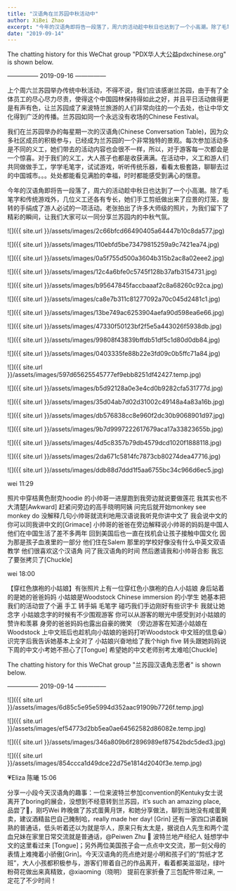 ```yaml
---
title: "汉语角在兰苏园中秋活动中"
author: XiBei Zhao
excerpt: "今年的汉语角即将告一段落了，周六的活动趁中秋日也达到了一个小高潮。除了毛笔字和传统游戏外，几位义工还各有专长，她们手工剪纸做出来了应景的灯笼，旋转的手绢成了游人必试的一项活动。老张拍出了许多大师级的照片，为我们留下了精彩的瞬间，让我们大家可以一同分享兰苏园内的中秋气氛。"
date: "2019-09-14"
---
```


The chatting history for this WeChat group "PDX华人大公益pdxchinese.org" is shown below.

—————  2019-09-16  —————

上个周六兰苏园举办传统中秋活动，不得不说，我们应该感谢兰苏园，由于有了全体员工的尽心尽力尽责，使得这个中国园林保持得如此之好，并且平日活动做得更是有声有色，让兰苏园成了来波特兰旅游的人们非常向往的一个去处，也让中华文化得到广泛的传播。兰苏园如同一个永远没有收场的Chinese Festival。

我们在兰苏园举办的每星期一次的汉语角(Chinese Conversation Table)，因为众多社区成员的积极参与，已经成为兰苏园的一个非常独特的景观。每次参加活动多是不同的义工，她们带去的活动内容也会很不一样，所以，对于游客每一次都会是一个惊喜。对于我们的义工，大人孩子也都是收获满满。在活动中，义工和游人们共同做做手工，学学毛笔字，试试游戏，听听传统乐器，看看太极套路，聊聊去过的中国城市。。。处处都能看见满脸的幸福，时时都能感受到满心的惬意。

今年的汉语角即将告一段落了，周六的活动趁中秋日也达到了一个小高潮。除了毛笔字和传统游戏外，几位义工还各有专长，她们手工剪纸做出来了应景的灯笼，旋转的手绢成了游人必试的一项活动。老张拍出了许多大师级的照片，为我们留下了精彩的瞬间，让我们大家可以一同分享兰苏园内的中秋气氛。

![]({{ site.url }}/assets/images/2c66bfcd66490405a64447b10c8da577.jpg)

![]({{ site.url }}/assets/images/110ebfd5be73479815259a9c7421ea74.jpg)

![]({{ site.url }}/assets/images/0a5f755d500a3604b315b2ac8a02eee2.jpg)

![]({{ site.url }}/assets/images/12c4a6bfe0c5745f128b37afb3154731.jpg)

![]({{ site.url }}/assets/images/b95647845faccbaaaf2c8a68260c92ca.jpg)

![]({{ site.url }}/assets/images/ca8e7b311c81277092a70c045d2481c1.jpg)

![]({{ site.url }}/assets/images/13be749ac6253904aefa90d598ea6e66.jpg)

![]({{ site.url }}/assets/images/47330f50123bf2f5e5a443026f5938db.jpg)

![]({{ site.url }}/assets/images/99808f43839bffdb51df5c1d80d0db84.jpg)

![]({{ site.url }}/assets/images/0403335fe88b22e3fd09c0b5ffc71a84.jpg)

![]({{ site.url }}/assets/images/597d65625545777ef9ebb8251df42427.temp.jpg)

![]({{ site.url }}/assets/images/b5d92128a0e3e4cd0b9282cfa531777d.jpg)

![]({{ site.url }}/assets/images/35d04ab7d02d31002c49148a4a83a16b.jpg)

![]({{ site.url }}/assets/images/db576838cc8e960f2dc30b9068901d97.jpg)

![]({{ site.url }}/assets/images/9b7d9997222617679aca17a33823655b.jpg)

![]({{ site.url }}/assets/images/4d5c8357b79db4579dcd1020f1888118.jpg)

![]({{ site.url }}/assets/images/2da671c5814fc7873cb80274dea47716.jpg)

![]({{ site.url }}/assets/images/ddb88d7ddd1f5aa6755bc34c966d6ec5.jpg)

wei  11:29

照片中穿桔黄色耐克hoodie 的小帅哥一进屋跑到我旁边就说要做莲花 我其实也不大清楚[Awkward] 赶紧问旁边的高手晓明阿姨 问完后就开始monkey see monkey do 没解释几句小帅哥就流利地用汉语说我听見你讲中文了 我会说中文的 你可以同我讲中文的[Grimace] 小帅哥的爸爸在旁边解释说小帅哥的妈妈是中国人 他们在中国生活了差不多两年 回到美国后也一直在找机会让孩子接触中国文化 因为那是孩子血液里的一部分 他们住在Salem 那里的学校好像没有什么中英文双语教学 他们很喜欢这个汉语角 问了我汉语角的时间 然后邀请我和小帅哥合影 我忘了要张拷贝了[Chuckle]

wei  18:00

【穿红色旗袍的小姑娘】有张照片上有一位穿红色小旗袍的白人小姑娘 身后站着的是她的爸爸妈妈 小姑娘是Woodstock Chinese immersion 的小学生 她基本把我们的活动尝了个遍 手工 转手娟 毛笔字 碰巧我们手边刚好有些识字卡 我就让她念字 小姑娘念字的时候有不少围观游客 你可以从游客的眼光中感受到对小姑娘的赞许和羡慕 身旁的爸爸妈妈也露出自豪的微笑 （旁边游客在知道小姑娘在Woodstock 上中文班后也趁机向小姑娘的爸妈打听Woodstock 中文班的信息😀）识完字后我告诉她基本上全对了 小姑娘兴奋地给了我个high five  转头跟她妈妈说下周的中文小考她不担心了[Tongue] 希望她的中文老师别考太难哈[Chuckle]

The chatting history for this WeChat group "兰苏园汉语角志愿者" is shown below.

—————  2019-09-14  —————

![]({{ site.url }}/assets/images/6d85c5e95e5994d352aac91909b7726f.temp.jpg)

![]({{ site.url }}/assets/images/ef54773d2bb5ea0ae64562582d86082e.temp.jpg)

![]({{ site.url }}/assets/images/346a809b6f2896989ef87542bdc5ded3.jpg)

![]({{ site.url }}/assets/images/854ccca1d49dce22d75e1814d2040f3e.temp.jpg)

💗Eliza 陈曦  15:06

分享一小段今天汉语角的趣事：一位来波特兰参加convention的Kentuky女士说离开了boring的展会，没想到不经意转到兰苏园，it’s such an amazing place, 品尝了🥮，刚巧Wei 昨晚做了苏式蛋黄月饼，和她分享做法，聊到当地没有咸蛋黄卖，建议酒精盐巴自己腌制哈，really made her day! [Grin]  还有一家四口讲着娴熟的普通话，低头听着还以为就是华人，原来只有太太是，据说白人先生和两个混血兄妹在家里日常交流就是普通话，@Peiwen Zhu 🏡 波特兰地产经纪人 娃想学中文的这里看过来 [Tongue]；另外两位美国孩子会一点点中文交流，那一刻父母的表情上难掩着小骄傲[Grin]。今天汉语角的亮点绝对是小明和孩子们的“剪纸才艺班”，大人小孩都积极参与，游客们带着自己的作品离开，看着都美滋滋哒，绿叶粉荷花做出来真精致，@xiaoming（晓明） 提前在家折叠了三包配件带过来, 一定花了不少时间！
